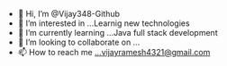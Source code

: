 - 👋 Hi, I’m @Vijay348-Github
- 👀 I’m interested in ...Learnig new technologies
- 🌱 I’m currently learning ...Java full stack development
- 💞️ I’m looking to collaborate on ... 
- 📫 How to reach me ...vijayramesh4321@gmail.com

<!---
Vijay348-Github/Vijay348-Github is a ✨ special ✨ repository because its `README.md` (this file) appears on your GitHub profile.
You can click the Preview link to take a look at your changes.
--->
